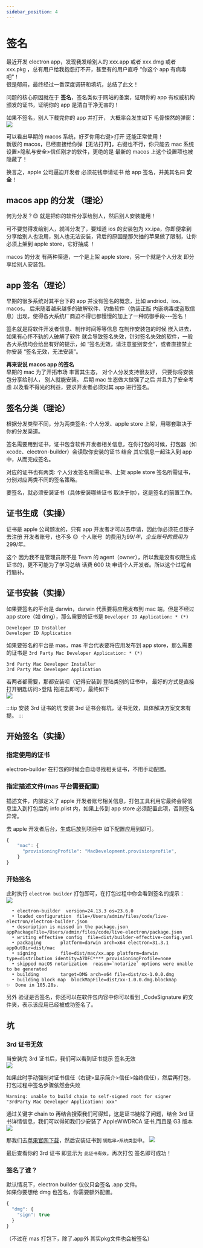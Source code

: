 ```yaml
---
sidebar_position: 4
---
```


# 签名

最近开发 electron app，发现我发给别人的 xxx.app 或者 xxx.dmg 或者 xxx.pkg ，总有用户给我抱怨打不开，甚至有的用户直呼 “你这个 app 有病毒吧”！  
很是郁闷，最终经过一番深度调研和填坑，总结了此文！

问题的核心原因就在于 **签名**，签名类似于网站的备案，证明你的 app 有权威机构颁发的证书，证明你的 app 是清白干净无害的！

如果不签名，别人下载完你的 app 并打开， 大概率会发生如下 毛骨悚然的弹窗：
![](https://img.dingshaohua.com/book-fe/202408291558395.webp)

可以看出早期的 macos 系统，好歹你用右键>打开 还能正常使用！  
新版的 macos，已经直接给你弹【无法打开】，右键也不行，你只能去 mac 系统设置>隐私与安全>信任刚才的软件，更绝的是 最新的 macos 上这个设置项也被隐藏了！

换言之，apple 公司逼迫开发者 必须花钱申请证书 给 app 签名，并美其名曰 **安全**！

## macos app 的分发 （理论）

何为分发？😊 就是把你的软件分享给别人，然后别人安装能用！

可不要觉得发给别人，就叫分发了，要知道 ios 的安装包为 xx.ipa，你即便拿到分享给别人也没用，别人也无法安装，背后的原因是那欠抽的苹果做了限制，让你必须上架到 apple store，它好抽成 ！

macos 的分发 有两种渠道，一个是上架 apple store，另一个就是个人分发 即分享给别人安装包。

## app 签名（理论）

早期的很多系统对其平台下的 app 并没有签名的概念，比如 andriod、ios、macos。
后来随着越来越多的破解软件、钓鱼软件（伪装正版 内嵌病毒或盗取信息）出现，使得各大系统厂商迫不得已都慢慢的加上了一种防御手段---签名！

签名就是将软件开发者信息、制作时间等等信息 在制作安装包的时候 嵌入进去，如果有心怀不轨的人破解了软件 就会导致签名失效，针对签名失效的软件，一般各大系统均会给出有好的提示，如 “签名无效，请注意鉴别安全”，或者直接禁止你安装 “签名无效，无法安装”。

**再来说说 macos app 的签名**  
早期的 mac 为了开拓市场 丰富其生态， 对个人分发支持很友好， 只要你将安装包分享给别人， 别人就能安装。
后期 mac 生态做大做强了之后 并且为了安全考虑 以及看不得光的利益，要求开发者必须对其 app 进行签名。

## 签名分类（理论）

根据分发类型不同，分为两类签名: 个人分发、apple store 上架，用哪套取决于你的分发渠道。

签名需要用到证书，证书包含软件开发者相关信息，在你打包的时候，打包器（如 xcode、electron-builder）会读取你安装的证书 结合 其它信息一起注入到 app 中，从而完成签名。

对应的证书也有两类: 个人分发签名所需证书、上架 apple store 签名所需证书，分别对应两类不同的签名策略。

要签名，就必须安装证书（具体安装哪些证书 取决于你），这是签名的前置工作。

## 证书生成（实操）

证书是 apple 公司颁发的，只有 app 开发者才可以去申请，因此你必须花点银子去注册 开发者账号，也不多 😊 ‌ 个人账号 ‌ 的费用为$99/年，‌ 企业账号 ‌ 的费用为$299/年。

这个 因为我不是管理员跟不是 Team 的 agent（owner），所以我是没有权限生成证书的，更不可能为了学习总结 话费 600 块 申请个人开发者。所以这个过程自行脑补。

## 证书安装（实操）

如果要签名的平台是 darwin，darwin 代表要将应用发布到 mac 端，但是不经过 app store（如 dmg），那么需要的证书是 `Developer ID Application: * (*)`

```
Developer ID Installer
Developer ID Application
```

如果要签名的平台是 mas，mas 平台代表要将应用发布到 app store，那么需要的证书是 `3rd Party Mac Developer Application: * (*)`

```shell
3rd Party Mac Developer Installer
3rd Party Mac Developer Application
```

若两者都需要，那都安装呗（记得安装到 登陆类别的证书中， 最好的方式是直接打开钥匙访问>登陆 拖进去即可），最终如下  
![](https://img.dingshaohua.com/book-fe/202408291052441.jpg)

:::tip 安装 3rd 证书的坑
安装 3rd 证书会有坑，证书无效，具体解决方案文末有提。
:::

## 开始签名（实操）

### 指定使用的证书

electron-builder 在打包的时候会自动寻找相关证书，不用手动配置。


### 指定描述文件(mas 平台需要配置)

描述文件，内部定义了 apple 开发者账号相关信息，打包工具利用它最终会将信息注入到打包后的 info.plist 内，如果上传到 app store 必须配置此项，否则签名异常。

去 apple 开发者后台，生成后放到项目中 如下配置应用到即可。

```js title="electron-builder.json"
{
    "mac": {
      "provisioningProfile": "MacDevelopment.provisionprofile",
    }
}
```

### 开始签名

此时执行 `electron builder` 打包即可，在打包过程中你会看到签名的提示：  
![](https://img.dingshaohua.com/book-fe/202408131615108.jpg)

```shell
  • electron-builder  version=24.13.3 os=23.6.0
  • loaded configuration  file=/Users/admin/files/code/live-electron/electron-builder.json
  • description is missed in the package.json  appPackageFile=/Users/admin/files/code/live-electron/package.json
  • writing effective config  file=dist/builder-effective-config.yaml
  • packaging       platform=darwin arch=x64 electron=31.3.1 appOutDir=dist/mac
  • signing         file=dist/mac/xx.app platform=darwin type=distribution identity=A7DFC**** provisioningProfile=none
  • skipped macOS notarization  reason=`notarize` options were unable to be generated
  • building        target=DMG arch=x64 file=dist/xx-1.0.0.dmg
  • building block map  blockMapFile=dist/xx-1.0.0.dmg.blockmap
✨  Done in 105.28s.
```

另外 验证是否签名，你还可以在软件包内容中你可以看到 \_CodeSignature 的文件夹，表示该应用已经被成功签名了。

## 坑

### 3rd 证书无效

当安装完 3rd 证书后，我们可以看到证书提示 签名无效  
![](https://img.dingshaohua.com/book-fe/202408291446454.jpg)

如果此时手动强制对证书信任（右键>显示简介>信任>始终信任），然后再打包，打包过程中签名步骤依然会失败

```shell
Warning: unable to build chain to self-signed root for signer "3rdParty Mac Developer Application: xxx"
```

通过关键字 chain to 再结合搜索我们可得知，这是证书链除了问题，结合 3rd 证书详情信息，我们可以得知我们少安装了 AppleWWDRCA 证书,而且是 G3 版本
![](https://img.dingshaohua.com/book-fe/202408291459127.jpg)

那我们去[苹果官网下载](https://www.apple.com/certificateauthority)，然后安装证书到 `钥匙串>系统类型`中。
![](https://img.dingshaohua.com/book-fe/202408291517149.jpg)

最后查看你的 3rd 证书 即显示为 `此证书有效`，再次打包 签名即可成功！

### 签名了谁？

默认情况下，electron builder 仅仅只会签名 .app 文件。  
如果你要想给 dmg 也签名，你需要额外配置。

```js title="electron-builder.json"
{
  "dmg": {
    "sign": true
  }
}
```

（不过在 mas 打包下，除了.app外 其实pkg文件也会被签名）



<!-- ## 自分发打包
如果不上传apple store，我们只需要配置 mac 字段即可，此字段官方解释为 “这些选项适用于任何 macOS 目标”，无论你是打mas、dmg、zip，他们默认都会继承此配置项。
```

``` -->
